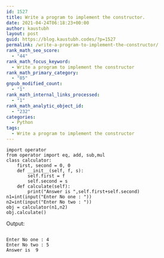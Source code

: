 ```yaml
---
id: 1527
title: Write a program to implement the constructor.
date: 2021-04-24T06:18:23+00:00
author: kaustubh
layout: post
guid: https://blog.kaustubh.codes/?p=1527
permalink: /write-a-program-to-implement-the-constructor/
rank_math_seo_score:
  - "44"
rank_math_focus_keyword:
  - Write a program to implement the constructor
rank_math_primary_category:
  - "85"
gnpub_modified_count:
  - "1"
rank_math_internal_links_processed:
  - "1"
rank_math_analytic_object_id:
  - "232"
categories:
  - Python
tags:
  - Write a program to implement the constructor
---
```

<pre class="wp-block-code"><code>import operator
from operator import eq, add, sub,mul
class calculator:
    first, second = 0, 0
    def __init__(self, f, s):
        self.first = f
        self.second = s
    def calculate(self):
        print("Answer is ",self.first+self.second)
n1=int(input("Enter No one : "))
n2=int(input("Enter No two : "))
obj = calculator(n1,n2)
obj.calculate()</code></pre>

Output:

<pre class="wp-block-code"><code>
Enter No one : 4
Enter No two : 5
Answer is  9</code></pre>